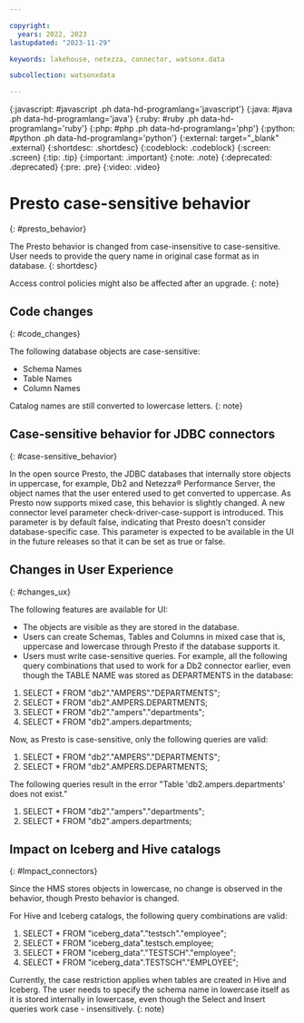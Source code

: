 ```yaml
---

copyright:
  years: 2022, 2023
lastupdated: "2023-11-29"

keywords: lakehouse, netezza, connector, watsonx.data

subcollection: watsonxdata

---
```


{:javascript: #javascript .ph data-hd-programlang='javascript'}
{:java: #java .ph data-hd-programlang='java'}
{:ruby: #ruby .ph data-hd-programlang='ruby'}
{:php: #php .ph data-hd-programlang='php'}
{:python: #python .ph data-hd-programlang='python'}
{:external: target="_blank" .external}
{:shortdesc: .shortdesc}
{:codeblock: .codeblock}
{:screen: .screen}
{:tip: .tip}
{:important: .important}
{:note: .note}
{:deprecated: .deprecated}
{:pre: .pre}
{:video: .video}

# Presto case-sensitive behavior
{: #presto_behavior}

The Presto behavior is changed from case-insensitive to case-sensitive. User needs to provide the query name in original case format as in database.
{: shortdesc}

Access control policies might also be affected after an upgrade.
{: note}

## Code changes
{: #code_changes}

The following database objects are case-sensitive:
* Schema Names
* Table Names
* Column Names

Catalog names are still converted to lowercase letters.
{: note}

## Case-sensitive behavior for JDBC connectors
{: #case-sensitive_behavior}

In the open source Presto, the JDBC databases that internally store objects in uppercase, for example, Db2 and Netezza® Performance Server, the object names that the user entered used to get converted to uppercase. As Presto now supports mixed case, this behavior is slightly changed. A new connector level parameter check-driver-case-support is introduced. This parameter is by default false, indicating that Presto doesn't consider database-specific case. This parameter is expected to be available in the UI in the future releases so that it can be set as true or false.

## Changes in User Experience
{: #changes_ux}

The following features are available for UI:

* The objects are visible as they are stored in the database.
* Users can create Schemas, Tables and Columns in mixed case that is, uppercase and lowercase through Presto if the database supports it.
* Users must write case-sensitive queries. For example, all the following query combinations that used to work for a Db2 connector earlier, even though the TABLE NAME was stored as DEPARTMENTS in the database:
1. SELECT * FROM "db2"."AMPERS"."DEPARTMENTS";
2. SELECT * FROM "db2".AMPERS.DEPARTMENTS;
3. SELECT * FROM "db2"."ampers"."departments";
4. SELECT * FROM "db2".ampers.departments;

Now, as Presto is case-sensitive, only the following queries are valid:
1. SELECT * FROM "db2"."AMPERS"."DEPARTMENTS";
2. SELECT * FROM "db2".AMPERS.DEPARTMENTS;

The following queries result in the error "Table 'db2.ampers.departments' does not exist."
1. SELECT * FROM "db2"."ampers"."departments";
2. SELECT * FROM "db2".ampers.departments;

## Impact on Iceberg and Hive catalogs
{: #Impact_connectors}

Since the HMS stores objects in lowercase, no change is observed in the behavior, though Presto behavior is changed.

For Hive and Iceberg catalogs, the following query combinations are valid:
1. SELECT * FROM "iceberg_data"."testsch"."employee";
2. SELECT * FROM "iceberg_data".testsch.employee;
3. SELECT * FROM "iceberg_data"."TESTSCH"."employee";
4. SELECT * FROM "iceberg_data".TESTSCH"."EMPLOYEE";

Currently, the case restriction applies when tables are created in Hive and Iceberg. The user needs to specify the schema name in lowercase itself as it is stored internally in lowercase, even though the Select and Insert queries work case - insensitively.
{: note}
